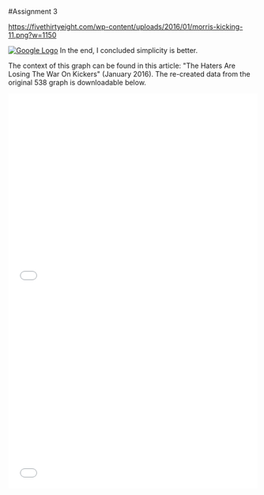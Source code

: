 #Assignment 3 


https://fivethirtyeight.com/wp-content/uploads/2016/01/morris-kicking-11.png?w=1150


[![Google Logo](/images/google.png)](https://google.com)
In the end, I concluded simplicity is better. 


The context of this graph can be found in this article: "The Haters Are Losing The War On Kickers" (January 2016). 
The re-created data from the original 538 graph is downloadable below. 

<iframe title="Kickers Are Taking Longer Attempts Than Ever:&amp;nbsp; &amp;nbsp; &amp;nbsp; &amp;nbsp; &amp;nbsp; &amp;nbsp; &amp;nbsp;&quot;Today's kickers are bigger and stronger...&quot;&amp;nbsp; &amp;nbsp; &amp;nbsp; &amp;nbsp; &amp;nbsp; &amp;nbsp; &amp;nbsp; &amp;nbsp; &amp;nbsp; &amp;nbsp; &amp;nbsp; &amp;nbsp;&amp;nbsp;" aria-label="Interactive line chart" id="datawrapper-chart-oxZb1" src="//datawrapper.dwcdn.net/oxZb1/1/" scrolling="no" frameborder="0" style="width: 0; min-width: 100% !important; border: none;" height="400"></iframe><script type="text/javascript">!function(){"use strict";window.addEventListener("message",function(a){if(void 0!==a.data["datawrapper-height"])for(var e in a.data["datawrapper-height"]){var t=document.getElementById("datawrapper-chart-"+e)||document.querySelector("iframe[src*='"+e+"']");t&&(t.style.height=a.data["datawrapper-height"][e]+"px")}})}();</script>

<iframe title="&quot;...and increasingly more accurate&quot;&amp;nbsp; &amp;nbsp; &amp;nbsp; &amp;nbsp; &amp;nbsp; &amp;nbsp; &amp;nbsp; &amp;nbsp; &amp;nbsp; &amp;nbsp; &amp;nbsp; &amp;nbsp;&amp;nbsp;" aria-label="Interactive line chart" id="datawrapper-chart-j6pEU" src="//datawrapper.dwcdn.net/j6pEU/1/" scrolling="no" frameborder="0" style="width: 0; min-width: 100% !important; border: none;" height="400"></iframe><script type="text/javascript">!function(){"use strict";window.addEventListener("message",function(a){if(void 0!==a.data["datawrapper-height"])for(var e in a.data["datawrapper-height"]){var t=document.getElementById("datawrapper-chart-"+e)||document.querySelector("iframe[src*='"+e+"']");t&&(t.style.height=a.data["datawrapper-height"][e]+"px")}})}();</script>
